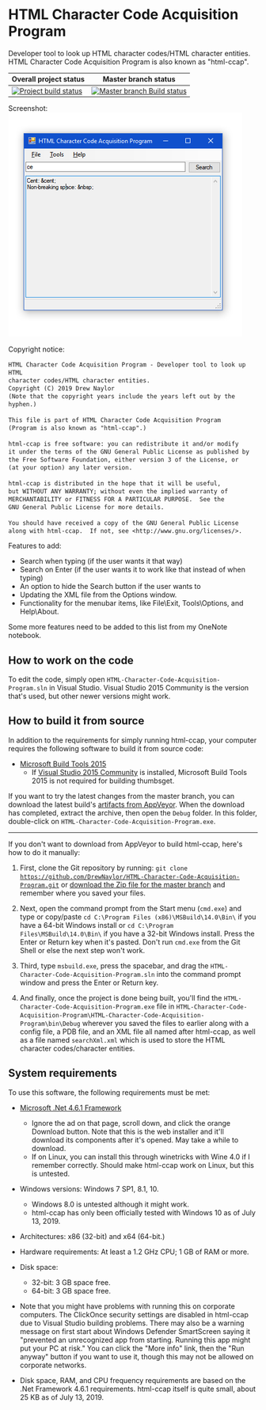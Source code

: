 # HTML Character Code Acquisition Program
Developer tool to look up HTML character codes/HTML character entities. HTML Character Code Acquisition Program is also known as "html-ccap".

| Overall project status | Master branch status |
|------------------------------------------------------------------------|----------------------------|
| [![Project build status](https://ci.appveyor.com/api/projects/status/qekkf6yq173eybn4?svg=true)](https://ci.appveyor.com/project/DrewNaylor/html-character-code-acquisition-program) | [![Master branch Build status](https://ci.appveyor.com/api/projects/status/qekkf6yq173eybn4/branch/master?svg=true)](https://ci.appveyor.com/project/DrewNaylor/html-character-code-acquisition-program/branch/master) |

Screenshot:<br>
![](/docs/images/html-ccap_search-screenshot.png?raw=true)

Copyright notice:

```
HTML Character Code Acquisition Program - Developer tool to look up HTML
character codes/HTML character entities.
Copyright (C) 2019 Drew Naylor
(Note that the copyright years include the years left out by the hyphen.)

This file is part of HTML Character Code Acquisition Program
(Program is also known as "html-ccap".)

html-ccap is free software: you can redistribute it and/or modify
it under the terms of the GNU General Public License as published by
the Free Software Foundation, either version 3 of the License, or
(at your option) any later version.

html-ccap is distributed in the hope that it will be useful,
but WITHOUT ANY WARRANTY; without even the implied warranty of
MERCHANTABILITY or FITNESS FOR A PARTICULAR PURPOSE.  See the
GNU General Public License for more details.

You should have received a copy of the GNU General Public License
along with html-ccap.  If not, see <http://www.gnu.org/licenses/>.
```

Features to add:

- Search when typing (if the user wants it that way)
- Search on Enter (if the user wants it to work like that instead of when typing)
- An option to hide the Search button if the user wants to
- Updating the XML file from the Options window.
- Functionality for the menubar items, like File\Exit, Tools\Options, and Help\About.

Some more features need to be added to this list from my OneNote notebook.


## How to work on the code

To edit the code, simply open `HTML-Character-Code-Acquisition-Program.sln` in Visual Studio. Visual Studio 2015 Community is the version that's used, but other newer versions might work.

## How to build it from source

In addition to the requirements for simply running html-ccap, your computer requires the following software to build it from source code:

- [Microsoft Build Tools 2015](https://www.microsoft.com/en-us/download/details.aspx?id=48159)
  - If [Visual Studio 2015 Community](https://www.visualstudio.com/vs/older-downloads/) is installed, Microsoft Build Tools 2015 is not required for building thumbsget.

If you want to try the latest changes from the master branch, you can download the latest build's [artifacts from AppVeyor](https://ci.appveyor.com/project/DrewNaylor/html-character-code-acquisition-program/branch/master/artifacts). When the download has completed, extract the archive, then open the `Debug` folder. In this folder, double-click on `HTML-Character-Code-Acquisition-Program.exe`.

***

If you don't want to download from AppVeyor to build html-ccap, here's how to do it manually:

1. First, clone the Git repository by running: <code>git clone https://github.com/DrewNaylor/HTML-Character-Code-Acquisition-Program.git</code> or [download the Zip file for the master branch](https://github.com/DrewNaylor/HTML-Character-Code-Acquisition-Program/archive/master.zip) and remember where you saved your files.

2. Next, open the command prompt from the Start menu (`cmd.exe`) and type or copy/paste `cd C:\Program Files (x86)\MSBuild\14.0\Bin\` if you have a 64-bit Windows install or `cd C:\Program Files\MSBuild\14.0\Bin\` if you have a 32-bit Windows install. Press the Enter or Return key when it's pasted. Don't run `cmd.exe` from the Git Shell or else the next step won't work.

3. Third, type `msbuild.exe`, press the spacebar, and drag the `HTML-Character-Code-Acquisition-Program.sln` into the command prompt window and press the Enter or Return key.

4. And finally, once the project is done being built, you'll find the `HTML-Character-Code-Acquisition-Program.exe` file in `HTML-Character-Code-Acquisition-Program\HTML-Character-Code-Acquisition-Program\bin\Debug` wherever you saved the files to earlier along with a config file, a PDB file, and an XML file all named after html-ccap, as well as a file named `searchXml.xml` which is used to store the HTML character codes/character entities.

## System requirements

To use this software, the following requirements must be met:

- [Microsoft .Net 4.6.1 Framework](https://www.microsoft.com/en-us/download/details.aspx?id=49981)

  - Ignore the ad on that page, scroll down, and click the orange Download button. Note that this is the web installer and it'll download its components after it's opened. May take a while to download.
  - If on Linux, you can install this through winetricks with Wine 4.0 if I remember correctly. Should make html-ccap work on Linux, but this is untested.

- Windows versions: Windows 7 SP1, 8.1, 10.
  - Windows 8.0 is untested although it might work.
  - html-ccap has only been officially tested with Windows 10 as of July 13, 2019.

- Architectures: x86 (32-bit) and x64 (64-bit.)

- Hardware requirements: At least a 1.2 GHz CPU; 1 GB of RAM or more.

- Disk space:

  - 32-bit: 3 GB space free.
  - 64-bit: 3 GB space free.

- Note that you might have problems with running this on corporate computers. The ClickOnce security settings are disabled in html-ccap due to Visual Studio building problems. There may also be a warning message on first start about Windows Defender SmartScreen saying it "prevented an unrecognized app from starting. Running this app might put your PC at risk." You can click the "More info" link, then the "Run anyway" button if you want to use it, though this may not be allowed on corporate networks.

- Disk space, RAM, and CPU frequency requirements are based on the .Net Framework 4.6.1 requirements. html-ccap itself is quite small, about 25 KB as of July 13, 2019.
